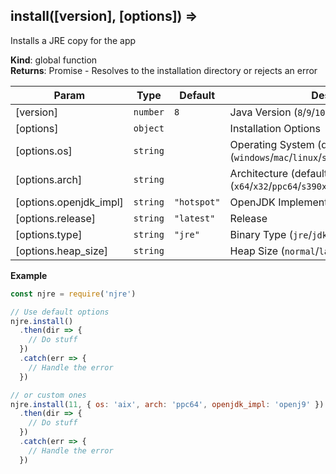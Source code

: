 <a name="install"></a>

## install([version], [options]) ⇒
Installs a JRE copy for the app

**Kind**: global function  
**Returns**: Promise<string> - Resolves to the installation directory or rejects an error  

| Param | Type | Default | Description |
| --- | --- | --- | --- |
| [version] | <code>number</code> | <code>8</code> | Java Version (`8`/`9`/`10`/`11`/`12`) |
| [options] | <code>object</code> |  | Installation Options |
| [options.os] | <code>string</code> |  | Operating System (defaults to current) (`windows`/`mac`/`linux`/`solaris`/`aix`) |
| [options.arch] | <code>string</code> |  | Architecture (defaults to current) (`x64`/`x32`/`ppc64`/`s390x`/`ppc64le`/`aarch64`/`sparcv9`) |
| [options.openjdk_impl] | <code>string</code> | <code>&quot;hotspot&quot;</code> | OpenJDK Implementation (`hotspot`/`openj9`) |
| [options.release] | <code>string</code> | <code>&quot;latest&quot;</code> | Release |
| [options.type] | <code>string</code> | <code>&quot;jre&quot;</code> | Binary Type (`jre`/`jdk`) |
| [options.heap_size] | <code>string</code> |  | Heap Size (`normal`/`large`) |

**Example**  
```js
const njre = require('njre')// Use default optionsnjre.install()  .then(dir => {    // Do stuff  })  .catch(err => {    // Handle the error  })// or custom onesnjre.install(11, { os: 'aix', arch: 'ppc64', openjdk_impl: 'openj9' })  .then(dir => {    // Do stuff  })  .catch(err => {    // Handle the error  })
```
